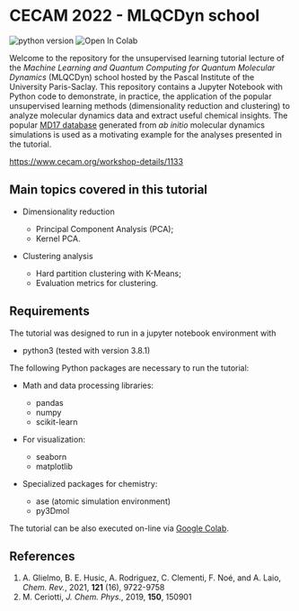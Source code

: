 # CECAM 2022 - MLQCDyn school 

![python version](https://img.shields.io/badge/python-3.8-blue?logo=python)
![Open In Colab](https://colab.research.google.com/assets/colab-badge.svg)

Welcome to the repository for the unsupervised learning tutorial lecture of the *Machine Learning 
and Quantum Computing for Quantum Molecular Dynamics* (MLQCDyn) school hosted by the Pascal Institute 
of the University Paris-Saclay. This repository contains a Jupyter Notebook with Python code to 
demonstrate, in practice, the application of the popular unsupervised learning methods (dimensionality
reduction and clustering) to analyze molecular dynamics data and extract useful chemical insights. The
popular [MD17 database](http://www.sgdml.org/#datasets) generated from *ab initio* molecular dynamics 
simulations is used as a motivating example for the analyses presented in the tutorial.

https://www.cecam.org/workshop-details/1133

## Main topics covered in this tutorial 

- Dimensionality reduction
  - Principal Component Analysis (PCA);
  - Kernel PCA.

- Clustering analysis
  - Hard partition clustering with K-Means;
  - Evaluation metrics for clustering.

## Requirements

The tutorial was designed to run in a jupyter notebook environment with

- python3 (tested with version 3.8.1)

The following Python packages are necessary to run the tutorial:

- Math and data processing libraries:

  - pandas
  - numpy
  - scikit-learn

- For visualization:

  - seaborn
  - matplotlib

- Specialized packages for chemistry:

  - ase (atomic simulation environment)
  - py3Dmol

The tutorial can be also executed on-line via [Google Colab](https://colab.research.google.com/).

## References

1. A. Glielmo, B. E. Husic, A. Rodriguez, C. Clementi, F. Noé, and A. Laio, *Chem. Rev.*, 2021, **121** (16), 9722-9758
2. M. Ceriotti, *J. Chem. Phys.*, 2019, **150**, 150901
